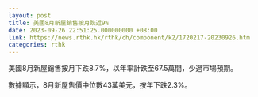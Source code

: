 ```yaml
---
layout: post
title: 美國8月新屋銷售按月跌近9%
date: 2023-09-26 22:51:25.000000000 +08:00
link: https://news.rthk.hk/rthk/ch/component/k2/1720217-20230926.htm
categories: rthk
---
```


美國8月新屋銷售按月下跌8.7%，以年率計跌至67.5萬間，少過市場預期。

數據顯示，8月新屋售價中位數43萬美元，按年下跌2.3%。
